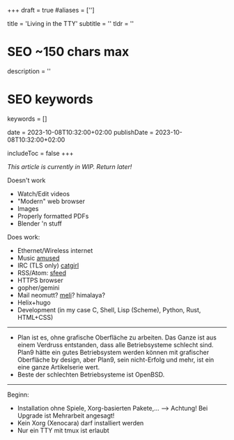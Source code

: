 +++
draft = true
#aliases = ['']

title = 'Living in the TTY'
subtitle = ''
tldr = ''

# SEO ~150 chars max
description = ''
# SEO keywords
keywords = []

date = 2023-10-08T10:32:00+02:00
publishDate = 2023-10-08T10:32:00+02:00

includeToc = false
+++

*This article is currently in WIP. Return later!*

Doesn't work

* Watch/Edit videos
* "Modern" web browser
* Images
* Properly formatted PDFs
* Blender 'n stuff

Does work:

* Ethernet/Wireless internet
* Music [amused](https://projects.omarpolo.com/amused.html)
* IRC (TLS only) [catgirl](https://git.causal.agency/catgirl/about/)
* RSS/Atom: [sfeed](https://codemadness.org/sfeed-simple-feed-parser.html)
* HTTPS browser
* gopher/gemini
* Mail neomutt? [meli](https://github.com/meli/meli)? himalaya?
* Helix+hugo
* Development (in my case C, Shell, Lisp (Scheme), Python, Rust, HTML+CSS)

---

* Plan ist es, ohne grafische Oberfläche zu arbeiten. Das Ganze ist aus einem Verdruss entstanden, dass alle Betriebsysteme schlecht sind. Plan9 hätte ein gutes Betriebsystem werden können mit grafischer Oberfläche by design, aber Plan9, sein nicht-Erfolg und mehr, ist ein eine ganze Artikelserie wert.
* Beste der schlechten Betriebsysteme ist OpenBSD.

---

Beginn:

* Installation ohne Spiele, Xorg-basierten Pakete,… --> Achtung! Bei Upgrade ist Mehrarbeit angesagt!
* Kein Xorg (Xenocara) darf installiert werden
* Nur ein TTY mit tmux ist erlaubt